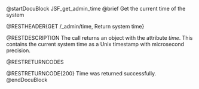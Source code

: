 
@startDocuBlock JSF_get_admin_time
@brief Get the current time of the system

@RESTHEADER{GET /_admin/time, Return system time}

@RESTDESCRIPTION
The call returns an object with the attribute *time*. This contains the
current system time as a Unix timestamp with microsecond precision.

@RESTRETURNCODES

@RESTRETURNCODE{200}
Time was returned successfully.
@endDocuBlock

